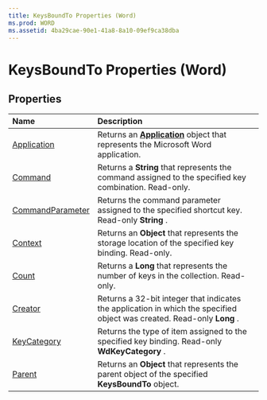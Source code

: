 ```yaml
---
title: KeysBoundTo Properties (Word)
ms.prod: WORD
ms.assetid: 4ba29cae-90e1-41a8-8a10-09ef9ca38dba
---
```



# KeysBoundTo Properties (Word)

## Properties



|**Name**|**Description**|
|:-----|:-----|
|[Application](keysboundto-application-property-word.md)|Returns an  **[Application](application-object-word.md)** object that represents the Microsoft Word application.|
|[Command](keysboundto-command-property-word.md)|Returns a  **String** that represents the command assigned to the specified key combination. Read-only.|
|[CommandParameter](keysboundto-commandparameter-property-word.md)|Returns the command parameter assigned to the specified shortcut key. Read-only  **String** .|
|[Context](keysboundto-context-property-word.md)|Returns an  **Object** that represents the storage location of the specified key binding. Read-only.|
|[Count](keysboundto-count-property-word.md)|Returns a  **Long** that represents the number of keys in the collection. Read-only.|
|[Creator](keysboundto-creator-property-word.md)|Returns a 32-bit integer that indicates the application in which the specified object was created. Read-only  **Long** .|
|[KeyCategory](keysboundto-keycategory-property-word.md)|Returns the type of item assigned to the specified key binding. Read-only  **WdKeyCategory** .|
|[Parent](keysboundto-parent-property-word.md)|Returns an  **Object** that represents the parent object of the specified **KeysBoundTo** object.|

